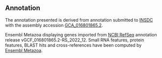 **Annotation**
----------

The annotation presented is derived from annotation submitted to
[INSDC](http://www.insdc.org) with the assembly accession [GCA\_016801865.2](http://www.ebi.ac.uk/ena/data/view/GCA_016801865.2).

Ensembl Metazoa displaying genes imported from [NCBI RefSeq](https://www.ncbi.nlm.nih.gov/genome/annotation_euk/Culex_pipiens_pallens/GCF_016801865.2-RS_2022_12) annotation release vGCF_016801865.2-RS_2022_12.
Small RNA features, protein features, BLAST hits and cross-references have been
computed by [Ensembl Metazoa](https://metazoa.ensembl.org/info/genome/annotation/index.html).

